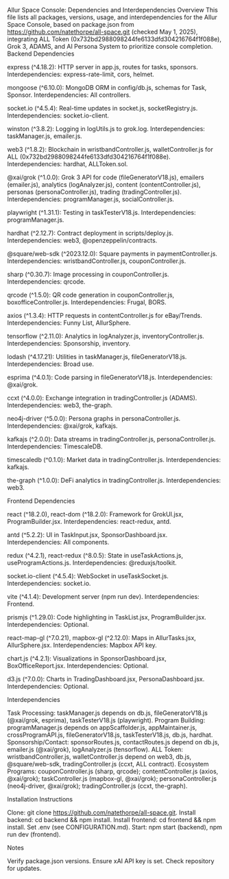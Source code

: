 Allur Space Console: Dependencies and Interdependencies
Overview
This file lists all packages, versions, usage, and interdependencies for the Allur Space Console, based on package.json from https://github.com/natethorpe/all-space.git (checked May 1, 2025), integrating ALL Token (0x732bd2988098244fe6133dfd304216764f1f088e), Grok 3, ADAMS, and AI Persona System to prioritize console completion.
Backend Dependencies

express (^4.18.2): HTTP server in app.js, routes for tasks, sponsors.
Interdependencies: express-rate-limit, cors, helmet.


mongoose (^6.10.0): MongoDB ORM in config/db.js, schemas for Task, Sponsor.
Interdependencies: All controllers.


socket.io (^4.5.4): Real-time updates in socket.js, socketRegistry.js.
Interdependencies: socket.io-client.


winston (^3.8.2): Logging in logUtils.js to grok.log.
Interdependencies: taskManager.js, emailer.js.


web3 (^1.8.2): Blockchain in wristbandController.js, walletController.js for ALL (0x732bd2988098244fe6133dfd304216764f1f088e).
Interdependencies: hardhat, ALLToken.sol.


@xai/grok (^1.0.0): Grok 3 API for code (fileGeneratorV18.js), emailers (emailer.js), analytics (logAnalyzer.js), content (contentController.js), personas (personaController.js), trading (tradingController.js).
Interdependencies: programManager.js, socialController.js.


playwright (^1.31.1): Testing in taskTesterV18.js.
Interdependencies: programManager.js.


hardhat (^2.12.7): Contract deployment in scripts/deploy.js.
Interdependencies: web3, @openzeppelin/contracts.


@square/web-sdk (^2023.12.0): Square payments in paymentController.js.
Interdependencies: wristbandController.js, couponController.js.


sharp (^0.30.7): Image processing in couponController.js.
Interdependencies: qrcode.


qrcode (^1.5.0): QR code generation in couponController.js, boxofficeController.js.
Interdependencies: Frugal, BORS.


axios (^1.3.4): HTTP requests in contentController.js for eBay/Trends.
Interdependencies: Funny List, AllurSphere.


tensorflow (^2.11.0): Analytics in logAnalyzer.js, inventoryController.js.
Interdependencies: Sponsorship, inventory.


lodash (^4.17.21): Utilities in taskManager.js, fileGeneratorV18.js.
Interdependencies: Broad use.


esprima (^4.0.1): Code parsing in fileGeneratorV18.js.
Interdependencies: @xai/grok.


ccxt (^4.0.0): Exchange integration in tradingController.js (ADAMS).
Interdependencies: web3, the-graph.


neo4j-driver (^5.0.0): Persona graphs in personaController.js.
Interdependencies: @xai/grok, kafkajs.


kafkajs (^2.0.0): Data streams in tradingController.js, personaController.js.
Interdependencies: TimescaleDB.


timescaledb (^0.1.0): Market data in tradingController.js.
Interdependencies: kafkajs.


the-graph (^1.0.0): DeFi analytics in tradingController.js.
Interdependencies: web3.



Frontend Dependencies

react (^18.2.0), react-dom (^18.2.0): Framework for GrokUI.jsx, ProgramBuilder.jsx.
Interdependencies: react-redux, antd.


antd (^5.2.2): UI in TaskInput.jsx, SponsorDashboard.jsx.
Interdependencies: All components.


redux (^4.2.1), react-redux (^8.0.5): State in useTaskActions.js, useProgramActions.js.
Interdependencies: @reduxjs/toolkit.


socket.io-client (^4.5.4): WebSocket in useTaskSocket.js.
Interdependencies: socket.io.


vite (^4.1.4): Development server (npm run dev).
Interdependencies: Frontend.


prismjs (^1.29.0): Code highlighting in TaskList.jsx, ProgramBuilder.jsx.
Interdependencies: Optional.


react-map-gl (^7.0.21), mapbox-gl (^2.12.0): Maps in AllurTasks.jsx, AllurSphere.jsx.
Interdependencies: Mapbox API key.


chart.js (^4.2.1): Visualizations in SponsorDashboard.jsx, BoxOfficeReport.jsx.
Interdependencies: Optional.


d3.js (^7.0.0): Charts in TradingDashboard.jsx, PersonaDashboard.jsx.
Interdependencies: Optional.



Interdependencies

Task Processing: taskManager.js depends on db.js, fileGeneratorV18.js (@xai/grok, esprima), taskTesterV18.js (playwright).
Program Building: programManager.js depends on appScaffolder.js, appMaintainer.js, crossProgramAPI.js, fileGeneratorV18.js, taskTesterV18.js, db.js, hardhat.
Sponsorship/Contact: sponsorRoutes.js, contactRoutes.js depend on db.js, emailer.js (@xai/grok), logAnalyzer.js (tensorflow).
ALL Token: wristbandController.js, walletController.js depend on web3, db.js, @square/web-sdk, tradingController.js (ccxt, ALL contract).
Ecosystem Programs: couponController.js (sharp, qrcode); contentController.js (axios, @xai/grok); taskController.js (mapbox-gl, @xai/grok); personaController.js (neo4j-driver, @xai/grok); tradingController.js (ccxt, the-graph).

Installation Instructions

Clone: git clone https://github.com/natethorpe/all-space.git.
Install backend: cd backend && npm install.
Install frontend: cd frontend && npm install.
Set .env (see CONFIGURATION.md).
Start: npm start (backend), npm run dev (frontend).

Notes

Verify package.json versions.
Ensure xAI API key is set.
Check repository for updates.

